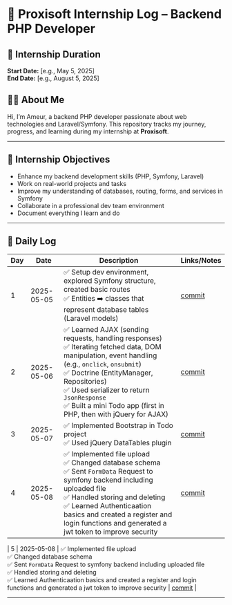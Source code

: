 # 🏢 Proxisoft Internship Log – Backend PHP Developer

## 📅 Internship Duration
**Start Date:** [e.g., May 5, 2025]  
**End Date:** [e.g., August 5, 2025]

## 👨‍💻 About Me
Hi, I’m Ameur, a backend PHP developer passionate about web technologies and Laravel/Symfony. This repository tracks my journey, progress, and learning during my internship at **Proxisoft**.

---

## 📌 Internship Objectives
- Enhance my backend development skills (PHP, Symfony, Laravel)
- Work on real-world projects and tasks
- Improve my understanding of databases, routing, forms, and services in Symfony
- Collaborate in a professional dev team environment
- Document everything I learn and do

---

## 📘 Daily Log

| Day | Date       | Description                                                                                                                                                                                                                                   | Links/Notes         |
|-----|------------|-----------------------------------------------------------------------------------------------------------------------------------------------------------------------------------------------------------------------------------------------|---------------------|
| 1   | 2025-05-05 | ✅ Setup dev environment, explored Symfony structure, created basic routes<br>✅ Entities ➡️ classes that represent database tables (Laravel models)                                                                                             | [commit](link-to-commit) |
| 2   | 2025-05-06 | ✅ Learned AJAX (sending requests, handling responses)<br>✅ Iterating fetched data, DOM manipulation, event handling (e.g., `onclick`, `onsubmit`)<br>✅ Doctrine (EntityManager, Repositories)<br>✅ Used serializer to return `JsonResponse`<br>✅ Built a mini Todo app (first in PHP, then with jQuery for AJAX) | [commit](link)      |
| 3   | 2025-05-07 | ✅ Implemented Bootstrap in Todo project<br>✅ Used jQuery DataTables plugin                                                                                                                                                                     | [commit](link)              |
| 4   | 2025-05-08 | ✅ Implemented file upload<br>✅ Changed database schema<br>✅ Sent `FormData` Request to symfony backend including uploaded file<br>✅ Handled storing and deleting<br>✅ Learned Authenticaation basics and created a register and login functions and generated a jwt token to improve security                                                                                                   | [commit](link)              |

| 5   | 2025-05-08 | ✅ Implemented file upload<br>✅ Changed database schema<br>✅ Sent `FormData` Request to symfony backend including uploaded file<br>✅ Handled storing and deleting<br>✅ Learned Authenticaation basics and created a register and login functions and generated a jwt token to improve security                                                                                                   | [commit](link)              |


---

